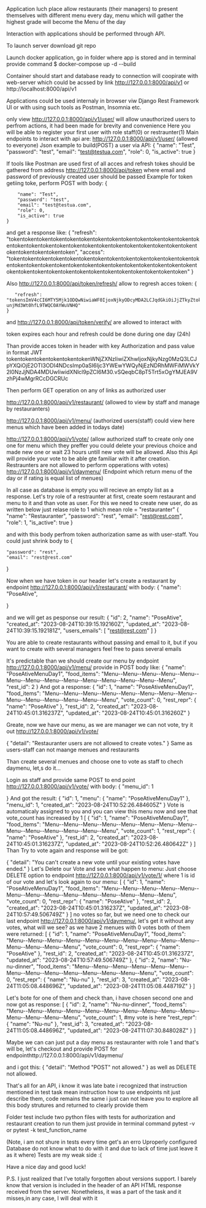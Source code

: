 Application luch place allow restaurants (their managers) to present themselves with
different menu every day, menu which will gather the highest grade will become the Menu of the day

Interaction with applications should be performed through API.

To launch server download git repo

Launch docker application, go in folder where app is stored and in terminal provide command 
$ docker-compose up -d --build

Container should start and database ready to connection will coopirate with web-server which could be acssed
by link http://127.0.0.1:8000/api/v1 or http://localhost:8000/api/v1

Applications could be used internaly in browser viw Django Rest Framework UI or with using such tools as Postman, 
Insomnia etc.

only view http://127.0.0.1:8000/api/v1/user/ will allow unauthorized users to perfrom actions, it had been made 
for brevity and convenience 
Here you will be able to register your first user with role staff(0) or restraunter(1)
Main endpoints to interact with api are:
http://127.0.0.1:8000/api/v1/user/ (allowed to everyone)
Json example to build(POST) a user via API:
 {
        "name": "Test",
        "password": "test",
        "email": "test@testua.com",
        "role": 0,
        "is_active": true
    }

If tools like Postman are used first of all acces and refresh tokes should be gathered from address
http://127.0.0.1:8000/api/token where email and password of previously created user should be passed
Example for token getiing toke, perform POST with body:
{
        
        "name": "Test",
        "password": "test",
        "email": "test@testua.com",
        "role": 0,
        "is_active": true
    }
and get a response like:
{
    "refresh": "tokentokentokentokentokentokentokentokentokentokentokentokentokentokentokentokentokentokentokentokentokentokentokentokentokentokentokentokentokentokentokentoken",
    "access": "tokentokentokentokentokentokentokentokentokentokentokentokentokentokentokentokentokentokentokentokentokentokentokentokentokentokentokentokentokentokentokentokentokentokentokentokentokentokentokentoken"
}

Also http://127.0.0.1:8000/api/token/refresh/ allow to regresh acces token:
{
        
       "refresh": "tokensImV4cCI6MTY5Mjk1ODQwNiwiaWF0IjoxNjkyODcyMDA2LCJqdGkiOiJjZTkyZtokentokenE3NWE3NTRhNTMxMzUxMyIsInVzZXJfaWQiOjJ9.IiO884PZOypu289P-unjMd3Wt0hfL9TWQC0AYWuVNHQ"
    }



and http://127.0.0.1:8000/api/token/verify/ are allowed to
interact with

token expires each hour and refresh could be done during one day (24h)

Than provide acces token in header with key Authorization and pass value in format JWT  tokentokentokentokentokentokenWNjZXNzIiwiZXhwIjoxNjkyNzg0MzQ3LCJpYXQiOjE2OTI3ODI4NDcsImp0aSI6Ijc3YWEwYWQyNjEzNDRhMWFiMWVkY2I0NzJjNDA4MDUwIiwidXNlcl9pZCI6M30.vSQeqbC8pT5Trt5xOgYMJEA9VzhPj4wMgrRCcDGCRUc

Then perform GET operation on any of links as authorized user

http://127.0.0.1:8000/api/v1/restaurant/ (allowed to view by staff and manage by restauranters)

http://127.0.0.1:8000/api/v1/menu/  (authorized users(staff) could view here menus which have been added 
                                        in todays date)

http://127.0.0.1:8000/api/v1/vote/  (allow authorized staff to create only one one for menu which they preffer
                                        you could delete your previous choice and made new one or wait 23 hours
                                        untill new vote will be allowed. Also this Api will provide your vote to
                                        be able gte familiar with it after creation. Restraunters are not allowed
                                            to perform opperations with votes)
http://127.0.0.1:8000/api/v1/daymenu/ (Endpoint which return menu of the day or if rating is equal list of menues)

In all case as database is empty you will recieve an empty list as a response. Let's try role of a restraunter at first, create soem restaurant and menu to it and than vote as user.
For this we need to create new user, do as written below just relase role to 1 which mean role = "restauranter"
{
    "name": "Restauranter",
    "password": "rest",
    "email": "rest@rest.com",
    "role": 1,
    "is_active": true
}

and with this body perfrom token authorization same as with user-staff. You could just shrink body to
{
    
    "password": "rest",
    "email": "rest@rest.com"
   
}

Now when we have token in our header let's create a restaurant by endpoint http://127.0.0.1:8000/api/v1/restaurant/ with body:
{
    "name": "PoseAtive",
    
}


and we will get as pesponse our result:
{
    "id": 2,
    "name": "PoseAtive",
    "created_at": "2023-08-24T10:39:15.192160Z",
    "updated_at": "2023-08-24T10:39:15.192181Z",
    "users_emails": [
        "rest@rest.com"
    ]
}

You are able to create restaurants without passing and email to it, but if you want to create with several managers feel free to pass several emails


It's predictable than we should create our menu by endpoint http://127.0.0.1:8000/api/v1/menu/
provide in POST body like:
{
    "name": "PoseAtiveMenuDay1",
    "food_items": "Menu--Menu--Menu--Menu--Menu--Menu--Menu--Menu--Menu--Menu--Menu--Menu--Menu--Menu",
    "rest_id": 2
}
And got a response:
{
    "id": 1,
    "name": "PoseAtiveMenuDay1",
    "food_items": "Menu--Menu--Menu--Menu--Menu--Menu--Menu--Menu--Menu--Menu--Menu--Menu--Menu--Menu",
    "vote_count": 0,
    "rest_repr": {
        "name": "PoseAtive"
    },
    "rest_id": 2,
    "created_at": "2023-08-24T10:45:01.316237Z",
    "updated_at": "2023-08-24T10:45:01.316260Z"
}

Greate, now we have our menu, as we are manager we can not vote, try it out http://127.0.0.1:8000/api/v1/vote/

{
    "detail": "Restauranter users are not allowed to create votes."
}
Same as users-staff can not maange menues and restaurants 


Than create several menues and choose one to vote as staff to chech daymenu, let,s do it...





Login as staff and provide same POST to end point http://127.0.0.1:8000/api/v1/vote/ with body:
{
    "menu_id": 1
    
}
And got the result:
{
    "id": 1,
    "menu": {
        "name": "PoseAtiveMenuDay1"
    },
    "menu_id": 1,
    "created_at": "2023-08-24T10:52:26.484605Z"
}
Vote is automaticaly assigned to you and you can view this  menu now and see that vote_count has increased by 1
[
    {
        "id": 1,
        "name": "PoseAtiveMenuDay1",
        "food_items": "Menu--Menu--Menu--Menu--Menu--Menu--Menu--Menu--Menu--Menu--Menu--Menu--Menu--Menu",
        "vote_count": 1,
        "rest_repr": {
            "name": "PoseAtive"
        },
        "rest_id": 2,
        "created_at": "2023-08-24T10:45:01.316237Z",
        "updated_at": "2023-08-24T10:52:26.480642Z"
    }
]
Than Try to vote again and response will be got:

{
    "detail": "You can't create a new vote until your existing votes have ended."
}
Let's Delete our Vote and see what happen to menu:
Just choose DELETE option to endpoint http://127.0.0.1:8000/api/v1/vote/1/ where 1 is id of our vote
and let's look again to our menu:
[
    {
        "id": 1,
        "name": "PoseAtiveMenuDay1",
        "food_items": "Menu--Menu--Menu--Menu--Menu--Menu--Menu--Menu--Menu--Menu--Menu--Menu--Menu--Menu",
        "vote_count": 0,
        "rest_repr": {
            "name": "PoseAtive"
        },
        "rest_id": 2,
        "created_at": "2023-08-24T10:45:01.316237Z",
        "updated_at": "2023-08-24T10:57:49.506749Z"
    }
]
no votes so far, but we need one to check our last endpoint http://127.0.0.1:8000/api/v1/daymenu/,
let's get it without any votes, what will we see?
as we have 2 menues with 0 votes both of them were returned:
[
    {
        "id": 1,
        "name": "PoseAtiveMenuDay1",
        "food_items": "Menu--Menu--Menu--Menu--Menu--Menu--Menu--Menu--Menu--Menu--Menu--Menu--Menu--Menu",
        "vote_count": 0,
        "rest_repr": {
            "name": "PoseAtive"
        },
        "rest_id": 2,
        "created_at": "2023-08-24T10:45:01.316237Z",
        "updated_at": "2023-08-24T10:57:49.506749Z"
    },
    {
        "id": 2,
        "name": "Nu-nu-dinner",
        "food_items": "Menu--Menu--Menu--Menu--Menu--Menu--Menu--Menu--Menu--Menu--Menu--Menu--Menu--Menu",
        "vote_count": 0,
        "rest_repr": {
            "name": "Nu-nu"
        },
        "rest_id": 3,
        "created_at": "2023-08-24T11:05:08.448696Z",
        "updated_at": "2023-08-24T11:05:08.448719Z"
    }
]

Let's bote for one of them and check than, i have chosen second one and now got as response:
[
    {
        "id": 2,
        "name": "Nu-nu-dinner",
        "food_items": "Menu--Menu--Menu--Menu--Menu--Menu--Menu--Menu--Menu--Menu--Menu--Menu--Menu--Menu",
        "vote_count": 1, #my vote is here
        "rest_repr": {
            "name": "Nu-nu"
        },
        "rest_id": 3,
        "created_at": "2023-08-24T11:05:08.448696Z",
        "updated_at": "2023-08-24T11:07:30.848028Z"
    }
]

Maybe we can can just put a day menu as restauranter with role 1 and that's will be, let's checkout and provide POST for endpointhttp://127.0.0.1:8000/api/v1/daymenu/

and i got this:
{
    "detail": "Method \"POST\" not allowed."
}
as well as DELETE not allowed. 


That's all for an API, i know it was late bate i recognized that instruction mentioned in test task mean instruction how to use 
endpoints nit just describe them, code remains the same i just can not leave you to explore all this body strutures and returned to clearly provide them


Folder test include two python files with tests for authorization and restaurant creation 
to run them just provide in terminal command pytest -v or pytest -k test_function_name

(Note, i am not shure in tests every time get's an erro Uproperly configured Database do not know what to do with it
and due to lack of time just leave it as it where) Tests are my weak side :(

Have a nice day and good luck!




P.S. I just realized that I’ve totally forgotten about versions support. I barely know that version is included in the header of an API HTML response received from the server. Nonetheless, it was a part of the task and it misses,in any case, I will deal with it 

